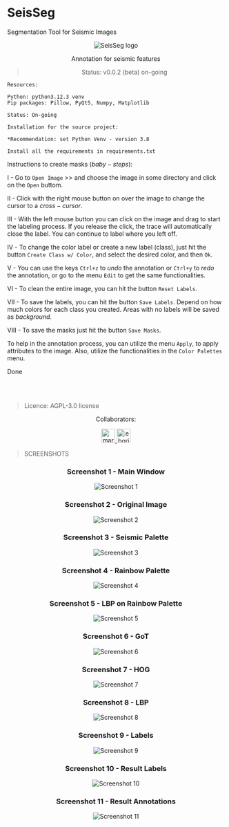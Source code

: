 # SeisSeg
Segmentation Tool for Seismic Images


<div align="center"><img src="./img/seisseg_logo_cc.svg" alt="SeisSeg logo" />

Annotation for seismic features

> Status: v0.0.2 (beta) on-going


</div>

```
Resources:

Python: python3.12.3 venv
Pip packages: Pillow, PyQt5, Numpy, Matplotlib

Status: On-going
```

```
Installation for the source project:

*Recommendation: set Python Venv - version 3.8

Install all the requirements in requirements.txt
```

Instructions to create masks $(baby-steps)$:

I - Go to `Open Image` >> and choose the image in some directory and click on the `Open` buttom.

II - Click with the right mouse button on over the image to change the cursor to a $cross-cursor$.

III - With the left mouse button you can click on the image and drag to start the labeling process. If you release the click, the trace will automatically close the label. You can continue to label where you left off.

IV - To change the color label or create a new label (class), just hit the button `Create Class w/ Color`, and select the desired color, and then `Ok`.

V - You can use the keys `Ctrl+z` to $undo$ the annotation or `Ctrl+y` to $redo$ the annotation, or go to the menu `Edit` to get the same functionalities.

VI - To clean the entire image, you can hit the button `Reset Labels`.

VII - To save the labels, you can hit the button `Save Labels`. Depend on how much colors for each class you created. Areas with no labels will be saved as $background$.

VIII - To save the masks just hit the button `Save Masks`.

To help in the annotation process, you can utilize the menu `Apply`, to apply attributes to the image. Also, utilize the functionalities in the `Color Palettes` menu.

Done

</br>
</br>

> Licence: AGPL-3.0 license

<!-- <style>
  .row {
    width: 100%;
    display: flex;
    flex-direction: row;
    justify-content: center;
  }
  

  p {
    width: 100%;
    display: flex;
    justify-content: center;
    flex-direction: row;
  }
</style> -->
<!-- <p>Collaborators:</p> -->

<div align="center" class="row">

Collaborators:

<a class="block" href="https://github.com/marcfreir" style="border-radius: 50% !important;">
  <img src="https://avatars.githubusercontent.com/u/12809691?v=4" alt="marcfreir" size="32" height="32" width="32" data-view-component="true" class="avatar circle">
</a>

<a class="block" href="https://github.com/eborin" style="border-radius: 50% !important;">
  <img src="https://avatars.githubusercontent.com/u/11522111?v=4" alt="eborin" size="32" height="32" width="32" data-view-component="true" class="avatar circle">
</a>


</div>



> SCREENSHOTS
<div align="center">

### Screenshot 1 - Main Window
<img src="screenshots/img1.png" alt="Screenshot 1" />

### Screenshot 2 - Original Image

<img src="screenshots/img2.png" alt="Screenshot 2" />

### Screenshot 3 - Seismic Palette

<img src="screenshots/img3.png" alt="Screenshot 3" />

### Screenshot 4 - Rainbow Palette

<img src="screenshots/img4.png" alt="Screenshot 4" />

### Screenshot 5 - LBP on Rainbow Palette

<img src="screenshots/img5.png" alt="Screenshot 5" />

### Screenshot 6 - GoT

<img src="screenshots/img6.png" alt="Screenshot 6" />

### Screenshot 7 - HOG

<img src="screenshots/img7.png" alt="Screenshot 7" />

### Screenshot 8 - LBP

<img src="screenshots/img8.png" alt="Screenshot 8" />

### Screenshot 9 - Labels

<img src="screenshots/img9.png" alt="Screenshot 9" />

### Screenshot 10 - Result Labels

<img src="screenshots/img10.png" alt="Screenshot 10" />

### Screenshot 11 - Result Annotations

<img src="screenshots/img11.png" alt="Screenshot 11" />
</div>
